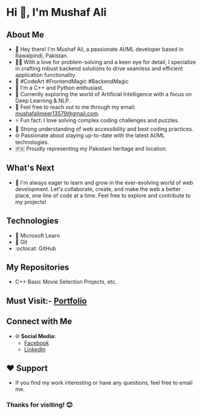 # Hi 👋, I'm Mushaf Ali

## About Me
- 👋 Hey there! I'm Mushaf Ali, a passionate AI/ML developer based in Rawalpindi, Pakistan.
- 👩‍💻 With a love for problem-solving and a keen eye for detail, I specialize in crafting robust backend solutions to drive seamless and efficient application functionality.
- 🚀 #CodeArt #FrontendMagic #BackendMagic
- 🚀 I'm a C++ and Python enthusiast.
- 🌱 Currently exploring the world of Artificial Intelligence with a focus on Deep Learning & NLP.
- 💬 Feel free to reach out to me through my email: mushafalimeer13579@gmail.com.
- ⚡ Fun fact: I love solving complex coding challenges and puzzles.
- 📐 Strong understanding of web accessibility and best coding practices.
- 🌐 Passionate about staying up-to-date with the latest AI/ML technologies.
- 🇵🇰 Proudly representing my Pakistani heritage and location.

## What's Next
- 🌱 I'm always eager to learn and grow in the ever-evolving world of web development. Let's collaborate, create, and make the web a better place, one line of code at a time. Feel free to explore and contribute to my projects!

## Technologies
- 🧰 Microsoft Learn
- 🐙 Git
- :octocat: GitHub

## My Repositories
- C++ Basic Movie Selection Projects, etc.

## Must Visit:- [Portfolio](https://mushafmirdev.github.io/portfolio/)

## Connect with Me
- 🌐 **Social Media:**
  - [Facebook](https://www.facebook.com/mirgraphics1)
  - [LinkedIn](https://www.linkedin.com/in/mushafmir/)


## ❤️ Support
- If you find my work interesting or have any questions, feel free to email me.

### Thanks for visiting! 😊
